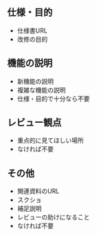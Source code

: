 ## 仕様・目的

* 仕様書URL
* 改修の目的

## 機能の説明

* 新機能の説明
* 複雑な機能の説明
* 仕様・目的で十分なら不要

## レビュー観点

* 重点的に見てほしい場所
* なければ不要

## その他

* 関連資料のURL
* スクショ
* 補足説明
* レビューの助けになること
* なければ不要
